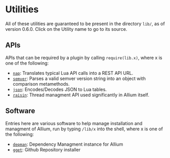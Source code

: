 # Utilities

All of these utilities are guaranteed to be present in the directory `lib/`, as of version 0.6.0. Click on the Utility name to go to its source.

## APIs

APIs that can be required by a plugin by calling `require(lib.x)`, where x is one of the following:

- [`nap`](https://github.com/hugeblank/tree/master/qs-cc/src/nap.lua): Translates typical Lua API calls into a REST API URL.
- [`semver`](https://github.com/hugeblank/semparse): Parses a valid semver version string into an object with comparison metamethods.
- [`json`](https://github.com/rxi/json): Encodes/Decodes JSON to Lua tables.
- [`raisin`](https://github.com/hugeblank/raisin): Thread managment API used significantly in Allium itself.

## Software

Entries here are various software to help manage installation and managment of Allium, run by typing `/lib/x` into the shell, where x is one of the following:

- [`depman`](https://github.com/hugeblank/qs-cc/blob/master/src/depman.lua): Dependency Managment instance for Allium
- [`gget`](https://github.com/hugeblank/qs-cc/blob/master/src/gget.lua): Github Repository installer